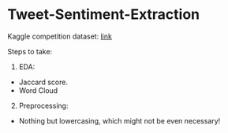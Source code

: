 # Tweet-Sentiment-Extraction

Kaggle competition dataset: [link](https://www.kaggle.com/competitions/tweet-sentiment-extraction/data)

Steps to take:
1. EDA:
- Jaccard score.
- Word Cloud


2. Preprocessing:
- Nothing but lowercasing, which might not be even necessary!
